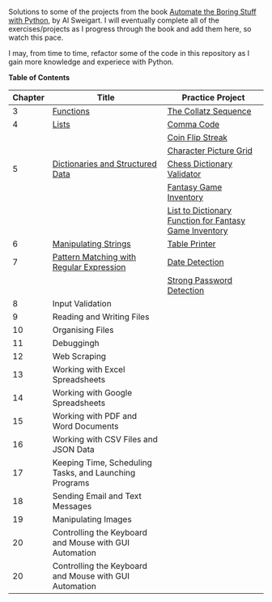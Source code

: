 Solutions to some of the projects from the book <a href="https://automatetheboringstuff.com/">Automate the Boring Stuff with Python</a>, by Al Sweigart.  I will eventually complete all of the exercises/projects as I progress through the book and add them here, so watch this pace.

I may, from time to time, refactor some of the code in this repository as I gain more knowledge and experiece with Python.

**Table of Contents**

| **Chapter** | **Title**                                                                                                                                                   | **Practice Project**                                                                                                                                                                                       |
|-------------|-------------------------------------------------------------------------------------------------------------------------------------------------------------|------------------------------------------------------------------------------------------------------------------------------------------------------------------------------------------------------------|
| 3           | [Functions](https://github.com/g-ung/project-level-up/tree/main/automate-the-boring-stuff-with-python-SOLUTIONS/Chapter_3)                                  | [The Collatz   Sequence](https://github.com/g-ung/project-level-up/blob/main/automate-the-boring-stuff-with-python-SOLUTIONS/Chapter_3/collatz.py)                                                         |
| 4           | [Lists](https://github.com/g-ung/project-level-up/tree/main/automate-the-boring-stuff-with-python-SOLUTIONS/Chapter_4)                                      | [Comma   Code](https://github.com/g-ung/project-level-up/blob/main/automate-the-boring-stuff-with-python-SOLUTIONS/Chapter_4/comma.py)                                                                     |
|             |                                                                                                                                                             | [Coin Flip   Streak](https://github.com/g-ung/project-level-up/blob/main/automate-the-boring-stuff-with-python-SOLUTIONS/Chapter_4/coin_flip_streaks.py)                                                   |
|             |                                                                                                                                                             | [Character Picture   Grid](https://github.com/g-ung/project-level-up/blob/main/automate-the-boring-stuff-with-python-SOLUTIONS/Chapter_4)                                                                   |
| 5           | [Dictionaries and Structured   Data](https://github.com/g-ung/project-level-up/tree/main/automate-the-boring-stuff-with-python-SOLUTIONS/Chapter_5)         | [Chess Dictionary   Validator](https://github.com/g-ung/project-level-up/blob/main/automate-the-boring-stuff-with-python-SOLUTIONS/Chapter_5/chess_dict_validator.py)                                      |
|             |                                                                                                                                                             | [Fantasy Game   Inventory](https://github.com/g-ung/project-level-up/blob/main/automate-the-boring-stuff-with-python-SOLUTIONS/Chapter_5/fantasy_game_inventory.py)                                        |
|             |                                                                                                                                                             | [List to Dictionary Function for Fantasy Game   Inventory](https://github.com/g-ung/project-level-up/blob/main/automate-the-boring-stuff-with-python-SOLUTIONS/Chapter_5/list_to_dict_fantasy_game_inv.py) |
| 6           | [Manipulating   Strings](https://github.com/g-ung/project-level-up/tree/main/automate-the-boring-stuff-with-python-SOLUTIONS/Chapter_6)                     | [Table   Printer](https://github.com/g-ung/project-level-up/blob/main/automate-the-boring-stuff-with-python-SOLUTIONS/Chapter_6/print_table.py)                                                            |
| 7           | [Pattern Matching with Regular   Expression](https://github.com/g-ung/project-level-up/tree/main/automate-the-boring-stuff-with-python-SOLUTIONS/Chapter_7) | [Date   Detection](https://github.com/g-ung/project-level-up/blob/main/automate-the-boring-stuff-with-python-SOLUTIONS/Chapter_7/date_detection.py)                                                        |
|             |                                                                                                                                                             | [Strong Password   Detection](https://github.com/g-ung/project-level-up/blob/main/automate-the-boring-stuff-with-python-SOLUTIONS/Chapter_7/strong_password_detection.py)                                  |
| 8           | Input Validation                                                                                                                                            |                                                                                                                                                                                                            |
| 9           | Reading and Writing Files                                                                                                                                   |                                                                                                                                                                                                            |
| 10          | Organising Files                                                                                                                                            |                                                                                                                                                                                                            |
| 11          | Debuggingh                                                                                                                                                  |                                                                                                                                                                                                            |
| 12          | Web Scraping                                                                                                                                                |                                                                                                                                                                                                            |
| 13          | Working with Excel Spreadsheets                                                                                                                             |                                                                                                                                                                                                            |
| 14          | Working with Google Spreadsheets                                                                                                                            |                                                                                                                                                                                                            |
| 15          | Working with PDF and Word Documents                                                                                                                         |                                                                                                                                                                                                            |
| 16          | Working with CSV Files and JSON Data                                                                                                                        |                                                                                                                                                                                                            |
| 17          | Keeping Time, Scheduling Tasks, and Launching Programs                                                                                                      |                                                                                                                                                                                                            |
| 18          | Sending Email and Text Messages                                                                                                                             |                                                                                                                                                                                                            |
| 19          | Manipulating Images                                                                                                                                         |                                                                                                                                                                                                            |
| 20          | Controlling the Keyboard and Mouse with GUI Automation                                                                                                      |                                                                                                                                                                                                            |
| 20          | Controlling the Keyboard and Mouse with GUI Automation                                                                                                      |                                                                                                                                                                                                            |

